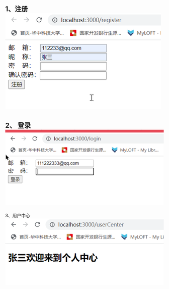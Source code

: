 1、注册
![a](./a.png)
---------------------
2、
登录![b](./b.png)
---------------------
3、用户中心
![c](./c.png)
